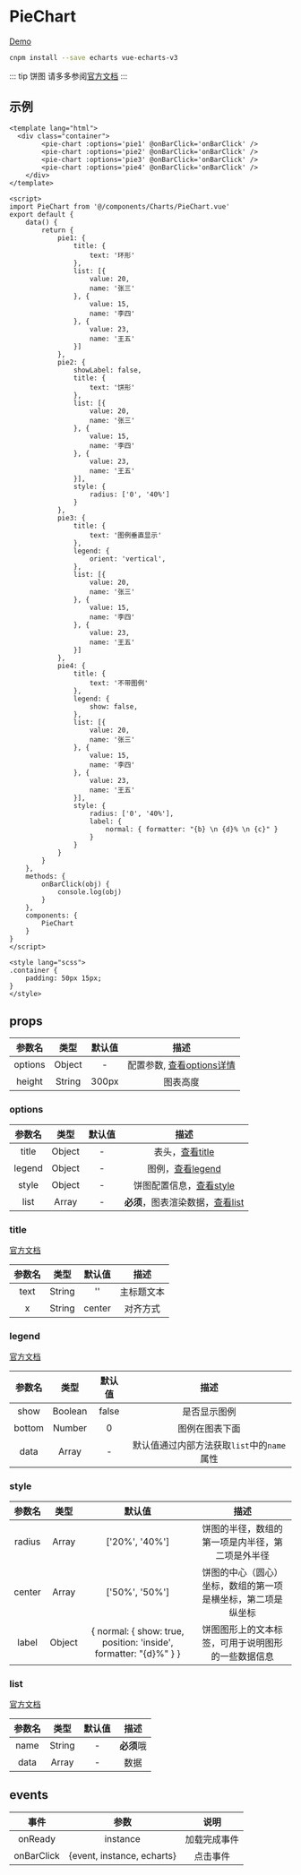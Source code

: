 # PieChart
[Demo](http://watasi.gitee.io/infozx_api/dist/#/pie.html)

```bash
cnpm install --save echarts vue-echarts-v3
```

::: tip 饼图
请多多参阅[官方文档](http://echarts.baidu.com/option3.html#title)
:::

## 示例
```vue{11}
<template lang="html">
  <div class="container">
		<pie-chart :options='pie1' @onBarClick='onBarClick' />
		<pie-chart :options='pie2' @onBarClick='onBarClick' />
		<pie-chart :options='pie3' @onBarClick='onBarClick' />
		<pie-chart :options='pie4' @onBarClick='onBarClick' />
	</div>
</template>

<script>
import PieChart from '@/components/Charts/PieChart.vue'
export default {
	data() {
		return {
			pie1: {
				title: {
					text: '环形'
				},
				list: [{
					value: 20,
					name: '张三'
				}, {
					value: 15,
					name: '李四'
				}, {
					value: 23,
					name: '王五'
				}]
			},
			pie2: {
				showLabel: false,
				title: {
					text: '饼形'
				},
				list: [{
					value: 20,
					name: '张三'
				}, {
					value: 15,
					name: '李四'
				}, {
					value: 23,
					name: '王五'
				}],
				style: {
					radius: ['0', '40%']
				}
			},
			pie3: {
				title: {
					text: '图例垂直显示'
				},
				legend: {
					orient: 'vertical',
				},
				list: [{
					value: 20,
					name: '张三'
				}, {
					value: 15,
					name: '李四'
				}, {
					value: 23,
					name: '王五'
				}]
			},
			pie4: {
				title: {
					text: '不带图例'
				},
				legend: {
					show: false,
				},
				list: [{
					value: 20,
					name: '张三'
				}, {
					value: 15,
					name: '李四'
				}, {
					value: 23,
					name: '王五'
				}],
				style: {
					radius: ['0', '40%'],
					label: {
						normal: { formatter: "{b} \n {d}% \n {c}" }
					}
				}
			}
		}
	},
	methods: {
		onBarClick(obj) {
			console.log(obj)
		}
	},
	components: {
		PieChart
	}
}
</script>

<style lang="scss">
.container {
	padding: 50px 15px;
}
</style>
```

## props
|参数名|类型|默认值|描述|
|:---:|:---:|:---:|:---:|
|options|Object|-|配置参数, [查看options详情](#options)|
|height|String|300px|图表高度|

### options
|参数名|类型|默认值|描述|
|:---:|:---:|:---:|:---:|
|title|Object|-|表头，[查看title](#title)|
|legend|Object|-|图例，[查看legend](#legend)|
|style|Object|-|饼图配置信息，[查看style](#style)|
|list|Array|-|**必须**，图表渲染数据，[查看list](#list)|

### title
[官方文档](http://echarts.baidu.com/option3.html#title)

|参数名|类型|默认值|描述|
|:---:|:---:|:---:|:---:|
|text|String|''|主标题文本|
|x|String|center|对齐方式|

### legend
[官方文档](http://echarts.baidu.com/option3.html#legend)

|参数名|类型|默认值|描述|
|:---:|:---:|:---:|:---:|
|show|Boolean|false|是否显示图例|
|bottom|Number|0|图例在图表下面|
|data|Array|-|默认值通过内部方法获取`list`中的`name`属性|

### style
|参数名|类型|默认值|描述|
|:---:|:---:|:---:|:---:|
|radius|Array|['20%', '40%']|饼图的半径，数组的第一项是内半径，第二项是外半径|
|center|Array|['50%', '50%']|饼图的中心（圆心）坐标，数组的第一项是横坐标，第二项是纵坐标|
|label|Object|{ normal: { show: true, position: 'inside', formatter: "{d}%" } }|饼图图形上的文本标签，可用于说明图形的一些数据信息|

### list
[官方文档](http://echarts.baidu.com/option3.html#series)

|参数名|类型|默认值|描述|
|:---:|:---:|:---:|:---:|
|name|String|-|**必须**哦|
|data|Array|-|数据|

## events
|事件|参数|说明|
|:---:|:---:|:---:|
|onReady|instance|加载完成事件|
|onBarClick|{event, instance, echarts}|点击事件|